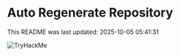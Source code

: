# Auto Regenerate Repository

This README was last updated: 2025-10-05 05:41:31

 ![TryHackMe](https://tryhackme.com/badge/533634)